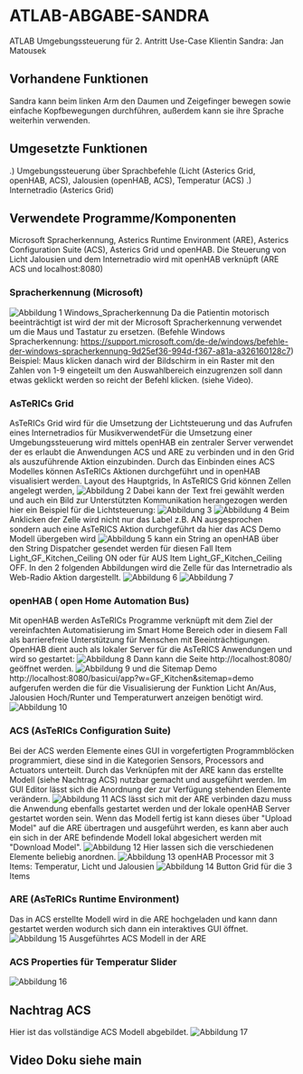 # ATLAB-ABGABE-SANDRA
ATLAB Umgebungssteuerung für 2. Antritt
Use-Case Klientin Sandra: Jan Matousek

## Vorhandene Funktionen
Sandra kann beim linken Arm den Daumen und Zeigefinger bewegen sowie einfache Kopfbewegungen durchführen, außerdem kann sie ihre Sprache weiterhin verwenden.

## Umgesetzte Funktionen
.) Umgebungssteuerung über Sprachbefehle (Licht (Asterics Grid, openHAB, ACS), Jalousien (openHAB, ACS), Temperatur (ACS)
.) Internetradio (Asterics Grid)

## Verwendete Programme/Komponenten
Microsoft Spracherkennung, Asterics Runtime Environment (ARE), Asterics Configuration Suite (ACS), Asterics Grid und openHAB.
Die Steuerung von Licht Jalousien und dem Internetradio wird mit openHAB verknüpft (ARE ACS und localhost:8080)

### Spracherkennung (Microsoft) 
![Abbildung 1 Windows_Spracherkennung](.github/workflows/Windows_Spracherkennung.png)
Da die Patientin motorisch beeinträchtigt ist wird der mit der Microsoft Spracherkennung verwendet um die Maus und Tastatur zu ersetzen. (Befehle Windows Spracherkennung: https://support.microsoft.com/de-de/windows/befehle-der-windows-spracherkennung-9d25ef36-994d-f367-a81a-a326160128c7) 
Beispiel: Maus klicken danach wird der Bildschirm in ein Raster mit den Zahlen von 1-9 eingeteilt um den Auswahlbereich einzugrenzen soll dann etwas geklickt werden so reicht der Befehl <Nummer> klicken.  (siehe Video).

### AsTeRICs Grid
AsTeRICs Grid wird für die Umsetzung der Lichtsteuerung und das Aufrufen eines Internetradios für MusikverwendetFür die Umsetzung einer Umgebungssteuerung wird mittels openHAB ein zentraler Server verwendet der es erlaubt die Anwendungen ACS und ARE zu verbinden und in den Grid als auszuführende Aktion einzubinden. Durch das Einbinden eines ACS Modelles können AsTeRICs Aktionen durchgeführt und in openHAB visualisiert werden.
Layout des Hauptgrids, In AsTeRICS Grid können Zellen angelegt werden,
![Abbildung 2](.github/workflows/GRD_Hauptgrid.png)
Dabei kann der Text frei gewählt werden und auch ein Bild zur Unterstützten Kommunikation herangezogen werden hier ein Beispiel für die Lichtsteuerung:
![Abbildung 3](.github/workflows/GRD_Lichtsteuerung.png)
![Abbildung 4](.github/workflows/GRD_AsTeRICS_Aktion.png)
Beim Anklicken der Zelle wird nicht nur das Label z.B. AN ausgesprochen sondern auch eine AsTeRICS Aktion durchgeführt da hier das ACS Demo Modell übergeben wird
![Abbildung 5](.github/workflows/GRD_ACS_Einbindung.png)
kann ein String an openHAB über den String Dispatcher gesendet werden für diesen Fall Item Light_GF_Kitchen_Ceiling ON oder für AUS Item Light_GF_Kitchen_Ceiling OFF.
In den 2 folgenden Abbildungen wird die Zelle für das Internetradio als Web-Radio Aktion dargestellt.
![Abbildung 6](.github/workflows/GRD_Webradio.png)
![Abbildung 7](.github/workflows/GRD_Internetradio.png)

### openHAB ( open Home Automation Bus)
Mit openHAB werden AsTeRICs Programme verknüpft mit dem Ziel der vereinfachten Automatisierung im Smart Home Bereich oder in diesem Fall als barrierefreie Unterstützung für Menschen mit Beeinträchtigungen. OpenHAB dient auch als lokaler Server für die AsTeRICS Anwendungen und wird so gestartet:
![Abbildung 8](.github/workflows/openHAB_start.png)
Dann kann die Seite http://localhost:8080/ geöffnet werden.
![Abbildung 9](.github/workflows/openHAB_KitchenItem.png)
und die Sitemap Demo http://localhost:8080/basicui/app?w=GF_Kitchen&sitemap=demo aufgerufen werden die für die Visualisierung der Funktion Licht An/Aus, Jalousien Hoch/Runter und Temperaturwert anzeigen benötigt wird.
![Abbildung 10](.github/workflows/openHAB_UmgebungsUI.png)

### ACS (AsTeRICs Configuration Suite)
Bei der ACS werden Elemente eines GUI in vorgefertigten Programmblöcken programmiert, diese sind in die Kategorien Sensors, Processors and Actuators unterteilt. Durch das Verknüpfen mit der ARE kann das erstellte Modell (siehe Nachtrag ACS) nutzbar gemacht und ausgeführt werden. Im GUI Editor lässt sich die Anordnung der zur Verfügung stehenden Elemente verändern. 
![Abbildung 11](.github/workflows/ACS_Systemleiste_connect_to_ARE.png)
ACS lässt sich mit der ARE verbinden dazu muss die Anwendung ebenfalls gestartet werden und der lokale openHAB Server gestartet worden sein. Wenn das Modell fertig ist kann dieses über "Upload Model" auf die ARE übertragen und ausgeführt werden, es kann aber auch ein sich in der ARE befindende Modell lokal abgesichert werden mit "Download Model".
![Abbildung 12](.github/workflows/ACS_GUI.png)
Hier lassen sich die verschiedenen Elemente beliebig anordnen.
![Abbildung 13](.github/workflows/openHAB_ACS_cell.png)
openHAB Processor mit 3 Items: Temperatur, Licht und Jalousien
![Abbildung 14](.github/workflows/ACS_ButtonGrid_properties.png)
Button Grid für die 3 Items

### ARE (AsTeRICs Runtime Environment)
Das in ACS erstellte Modell wird in die ARE hochgeladen und kann dann gestartet werden wodurch sich dann ein interaktives GUI öffnet. 
![Abbildung 15](.github/workflows/ACS_Items-config.png)
Ausgeführtes ACS Modell in der ARE
### ACS Properties für Temperatur Slider
![Abbildung 16](.github/workflows/ACS_Slider_properties.png)
## Nachtrag ACS
Hier ist das vollständige ACS Modell abgebildet.
![Abbildung 17](.github/workflows/ACS_Elements.png)
## Video Doku siehe main

